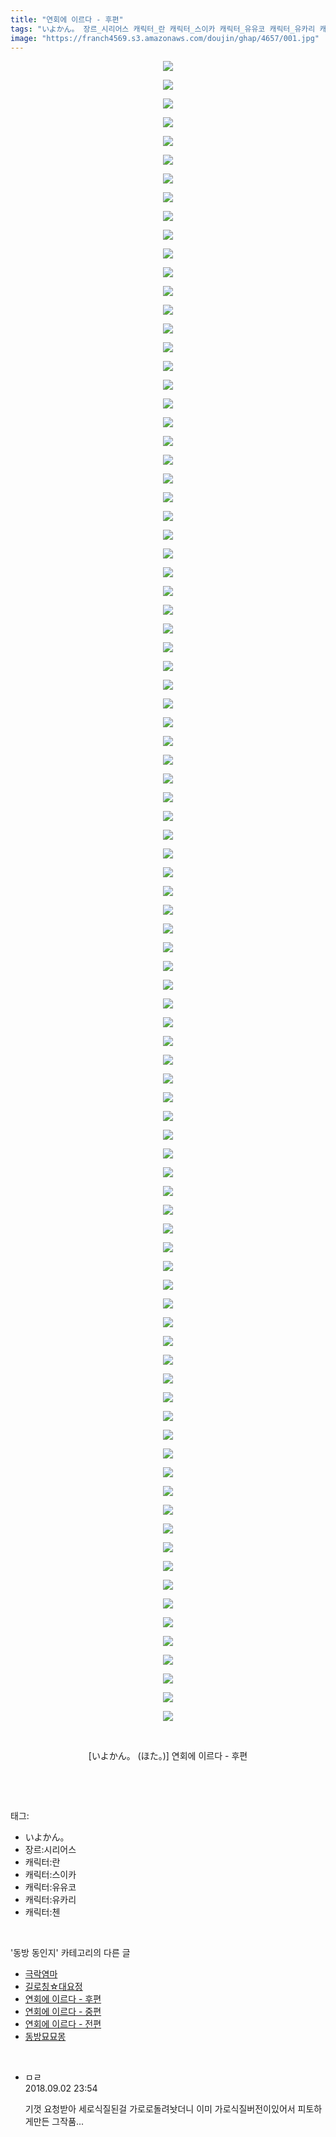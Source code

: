 ```yaml
---
title: "연회에 이르다 - 후편"
tags: "いよかん。 장르_시리어스 캐릭터_란 캐릭터_스이카 캐릭터_유유코 캐릭터_유카리 캐릭터_첸 ほた。 동방_동인지"
image: "https://franch4569.s3.amazonaws.com/doujin/ghap/4657/001.jpg"
---
```

<div class="article">
<p style="text-align: center; clear: none; float: none;"><img src="{{ site.imgserver2 }}/ghap/4657/001.jpg"/></p>
<p style="text-align: center; clear: none; float: none;"><img src="{{ site.imgserver2 }}/ghap/4657/002.jpg"/></p>
<p style="text-align: center; clear: none; float: none;"><img src="{{ site.imgserver2 }}/ghap/4657/003.jpg"/></p>
<p style="text-align: center; clear: none; float: none;"><img src="{{ site.imgserver2 }}/ghap/4657/004.jpg"/></p>
<p style="text-align: center; clear: none; float: none;"><img src="{{ site.imgserver2 }}/ghap/4657/005.jpg"/></p>
<p style="text-align: center; clear: none; float: none;"><img src="{{ site.imgserver2 }}/ghap/4657/006.jpg"/></p>
<p style="text-align: center; clear: none; float: none;"><img src="{{ site.imgserver2 }}/ghap/4657/007.jpg"/></p>
<p style="text-align: center; clear: none; float: none;"><img src="{{ site.imgserver2 }}/ghap/4657/008.jpg"/></p>
<p style="text-align: center; clear: none; float: none;"><img src="{{ site.imgserver2 }}/ghap/4657/009.jpg"/></p>
<p style="text-align: center; clear: none; float: none;"><img src="{{ site.imgserver2 }}/ghap/4657/010.jpg"/></p>
<p style="text-align: center; clear: none; float: none;"><img src="{{ site.imgserver2 }}/ghap/4657/011.jpg"/></p>
<p style="text-align: center; clear: none; float: none;"><img src="{{ site.imgserver2 }}/ghap/4657/012.jpg"/></p>
<p style="text-align: center; clear: none; float: none;"><img src="{{ site.imgserver2 }}/ghap/4657/013.jpg"/></p>
<p style="text-align: center; clear: none; float: none;"><img src="{{ site.imgserver2 }}/ghap/4657/014.jpg"/></p>
<p style="text-align: center; clear: none; float: none;"><img src="{{ site.imgserver2 }}/ghap/4657/015.jpg"/></p>
<p style="text-align: center; clear: none; float: none;"><img src="{{ site.imgserver2 }}/ghap/4657/016.jpg"/></p>
<p style="text-align: center; clear: none; float: none;"><img src="{{ site.imgserver2 }}/ghap/4657/017.jpg"/></p>
<p style="text-align: center; clear: none; float: none;"><img src="{{ site.imgserver2 }}/ghap/4657/018.jpg"/></p>
<p style="text-align: center; clear: none; float: none;"><img src="{{ site.imgserver2 }}/ghap/4657/019.jpg"/></p>
<p style="text-align: center; clear: none; float: none;"><img src="{{ site.imgserver2 }}/ghap/4657/020.jpg"/></p>
<p style="text-align: center; clear: none; float: none;"><img src="{{ site.imgserver2 }}/ghap/4657/021.jpg"/></p>
<p style="text-align: center; clear: none; float: none;"><img src="{{ site.imgserver2 }}/ghap/4657/022.jpg"/></p>
<p style="text-align: center; clear: none; float: none;"><img src="{{ site.imgserver2 }}/ghap/4657/023.jpg"/></p>
<p style="text-align: center; clear: none; float: none;"><img src="{{ site.imgserver2 }}/ghap/4657/024.jpg"/></p>
<p style="text-align: center; clear: none; float: none;"><img src="{{ site.imgserver2 }}/ghap/4657/025.jpg"/></p>
<p style="text-align: center; clear: none; float: none;"><img src="{{ site.imgserver2 }}/ghap/4657/026.jpg"/></p>
<p style="text-align: center; clear: none; float: none;"><img src="{{ site.imgserver2 }}/ghap/4657/027.jpg"/></p>
<p style="text-align: center; clear: none; float: none;"><img src="{{ site.imgserver2 }}/ghap/4657/028.jpg"/></p>
<p style="text-align: center; clear: none; float: none;"><img src="{{ site.imgserver2 }}/ghap/4657/029.jpg"/></p>
<p style="text-align: center; clear: none; float: none;"><img src="{{ site.imgserver2 }}/ghap/4657/030.jpg"/></p>
<p style="text-align: center; clear: none; float: none;"><img src="{{ site.imgserver2 }}/ghap/4657/031.jpg"/></p>
<p style="text-align: center; clear: none; float: none;"><img src="{{ site.imgserver2 }}/ghap/4657/032.jpg"/></p>
<p style="text-align: center; clear: none; float: none;"><img src="{{ site.imgserver2 }}/ghap/4657/033.jpg"/></p>
<p style="text-align: center; clear: none; float: none;"><img src="{{ site.imgserver2 }}/ghap/4657/034.jpg"/></p>
<p style="text-align: center; clear: none; float: none;"><img src="{{ site.imgserver2 }}/ghap/4657/035.jpg"/></p>
<p style="text-align: center; clear: none; float: none;"><img src="{{ site.imgserver2 }}/ghap/4657/036.jpg"/></p>
<p style="text-align: center; clear: none; float: none;"><img src="{{ site.imgserver2 }}/ghap/4657/037.jpg"/></p>
<p style="text-align: center; clear: none; float: none;"><img src="{{ site.imgserver2 }}/ghap/4657/038.jpg"/></p>
<p style="text-align: center; clear: none; float: none;"><img src="{{ site.imgserver2 }}/ghap/4657/039.jpg"/></p>
<p style="text-align: center; clear: none; float: none;"><img src="{{ site.imgserver2 }}/ghap/4657/040.jpg"/></p>
<p style="text-align: center; clear: none; float: none;"><img src="{{ site.imgserver2 }}/ghap/4657/041.jpg"/></p>
<p style="text-align: center; clear: none; float: none;"><img src="{{ site.imgserver2 }}/ghap/4657/042.jpg"/></p>
<p style="text-align: center; clear: none; float: none;"><img src="{{ site.imgserver2 }}/ghap/4657/043.jpg"/></p>
<p style="text-align: center; clear: none; float: none;"><img src="{{ site.imgserver2 }}/ghap/4657/044.jpg"/></p>
<p style="text-align: center; clear: none; float: none;"><img src="{{ site.imgserver2 }}/ghap/4657/045.jpg"/></p>
<p style="text-align: center; clear: none; float: none;"><img src="{{ site.imgserver2 }}/ghap/4657/046.jpg"/></p>
<p style="text-align: center; clear: none; float: none;"><img src="{{ site.imgserver2 }}/ghap/4657/047.jpg"/></p>
<p style="text-align: center; clear: none; float: none;"><img src="{{ site.imgserver2 }}/ghap/4657/048.jpg"/></p>
<p style="text-align: center; clear: none; float: none;"><img src="{{ site.imgserver2 }}/ghap/4657/049.jpg"/></p>
<p style="text-align: center; clear: none; float: none;"><img src="{{ site.imgserver2 }}/ghap/4657/050.jpg"/></p>
<p style="text-align: center; clear: none; float: none;"><img src="{{ site.imgserver2 }}/ghap/4657/051.jpg"/></p>
<p style="text-align: center; clear: none; float: none;"><img src="{{ site.imgserver2 }}/ghap/4657/052.jpg"/></p>
<p style="text-align: center; clear: none; float: none;"><img src="{{ site.imgserver2 }}/ghap/4657/053.jpg"/></p>
<p style="text-align: center; clear: none; float: none;"><img src="{{ site.imgserver2 }}/ghap/4657/054.jpg"/></p>
<p style="text-align: center; clear: none; float: none;"><img src="{{ site.imgserver2 }}/ghap/4657/055.jpg"/></p>
<p style="text-align: center; clear: none; float: none;"><img src="{{ site.imgserver2 }}/ghap/4657/056.jpg"/></p>
<p style="text-align: center; clear: none; float: none;"><img src="{{ site.imgserver2 }}/ghap/4657/057.jpg"/></p>
<p style="text-align: center; clear: none; float: none;"><img src="{{ site.imgserver2 }}/ghap/4657/058.jpg"/></p>
<p style="text-align: center; clear: none; float: none;"><img src="{{ site.imgserver2 }}/ghap/4657/059.jpg"/></p>
<p style="text-align: center; clear: none; float: none;"><img src="{{ site.imgserver2 }}/ghap/4657/060.jpg"/></p>
<p style="text-align: center; clear: none; float: none;"><img src="{{ site.imgserver2 }}/ghap/4657/061.jpg"/></p>
<p style="text-align: center; clear: none; float: none;"><img src="{{ site.imgserver2 }}/ghap/4657/062.jpg"/></p>
<p style="text-align: center; clear: none; float: none;"><img src="{{ site.imgserver2 }}/ghap/4657/063.jpg"/></p>
<p style="text-align: center; clear: none; float: none;"><img src="{{ site.imgserver2 }}/ghap/4657/064.jpg"/></p>
<p style="text-align: center; clear: none; float: none;"><img src="{{ site.imgserver2 }}/ghap/4657/065.jpg"/></p>
<p style="text-align: center; clear: none; float: none;"><img src="{{ site.imgserver2 }}/ghap/4657/066.jpg"/></p>
<p style="text-align: center; clear: none; float: none;"><img src="{{ site.imgserver2 }}/ghap/4657/067.jpg"/></p>
<p style="text-align: center; clear: none; float: none;"><img src="{{ site.imgserver2 }}/ghap/4657/068.jpg"/></p>
<p style="text-align: center; clear: none; float: none;"><img src="{{ site.imgserver2 }}/ghap/4657/069.jpg"/></p>
<p style="text-align: center; clear: none; float: none;"><img src="{{ site.imgserver2 }}/ghap/4657/070.jpg"/></p>
<p style="text-align: center; clear: none; float: none;"><img src="{{ site.imgserver2 }}/ghap/4657/071.jpg"/></p>
<p style="text-align: center; clear: none; float: none;"><img src="{{ site.imgserver2 }}/ghap/4657/072.jpg"/></p>
<p style="text-align: center; clear: none; float: none;"><img src="{{ site.imgserver2 }}/ghap/4657/073.jpg"/></p>
<p style="text-align: center; clear: none; float: none;"><img src="{{ site.imgserver2 }}/ghap/4657/074.jpg"/></p>
<p style="text-align: center; clear: none; float: none;"><img src="{{ site.imgserver2 }}/ghap/4657/075.jpg"/></p>
<p style="text-align: center; clear: none; float: none;"><img src="{{ site.imgserver2 }}/ghap/4657/076.jpg"/></p>
<p style="text-align: center; clear: none; float: none;"><img src="{{ site.imgserver2 }}/ghap/4657/077.jpg"/></p>
<p style="text-align: center; clear: none; float: none;"><img src="{{ site.imgserver2 }}/ghap/4657/078.jpg"/></p>
<p style="text-align: center; clear: none; float: none;"><img src="{{ site.imgserver2 }}/ghap/4657/079.jpg"/></p>
<p style="text-align: center; clear: none; float: none;"><img src="{{ site.imgserver2 }}/ghap/4657/080.jpg"/></p>
<p style="text-align: center; clear: none; float: none;"><img src="{{ site.imgserver2 }}/ghap/4657/081.jpg"/></p>
<p style="text-align: center; clear: none; float: none;"><img src="{{ site.imgserver2 }}/ghap/4657/082.jpg"/></p>
<p style="text-align: center; clear: none; float: none;"><img src="{{ site.imgserver2 }}/ghap/4657/083.jpg"/></p>
<p style="text-align: center; clear: none; float: none;"><img src="{{ site.imgserver2 }}/ghap/4657/084.jpg"/></p>
<p style="text-align: center; clear: none; float: none;"><img src="{{ site.imgserver2 }}/ghap/4657/085.jpg"/></p>
<p style="text-align: center; clear: none; float: none;"><img src="{{ site.imgserver2 }}/ghap/4657/086.jpg"/></p>
<p style="text-align: center; clear: none; float: none;"><img src="{{ site.imgserver2 }}/ghap/4657/087.jpg"/></p>
<p style="text-align: center; clear: none; float: none;"><img src="{{ site.imgserver2 }}/ghap/4657/088.jpg"/></p>
<p style="text-align: center; clear: none; float: none;"><img src="{{ site.imgserver2 }}/ghap/4657/089.jpg"/></p>
<p style="text-align: center; clear: none; float: none;"><br/></p>
<p style="text-align: center; clear: none; float: none;">[いよかん。 (ほた。)] 연회에 이르다 - 후편</p>
<p><br/></p>
</div><br/>
<div class="tagTrail">
<p>태그: </p>
<ul>
<li>いよかん。</li>
<li>장르:시리어스</li>
<li>캐릭터:란</li>
<li>캐릭터:스이카</li>
<li>캐릭터:유유코</li>
<li>캐릭터:유카리</li>
<li>캐릭터:첸</li>
</ul>
</div><br/>
<div class="another">
<p>'동방 동인지' 카테고리의 다른 글</p>
<ul>
<li><a href="/ghap_4661">극락염마</a></li>
<li><a href="/ghap_4660">길로칭☆대요정</a></li>
<li><a href="/ghap_4657">연회에 이르다 - 후편</a></li>
<li><a href="/ghap_4656">연회에 이르다 - 중편</a></li>
<li><a href="/ghap_4655">연회에 이르다 - 전편</a></li>
<li><a href="/ghap_4654">동방묘묘몽</a></li>
</ul>
</div><br/>
<div class="cb_module cb_fluid">
<div class="cb_wrt cb_profile">
<div class="comment">
<ul>
<li class="cb_thumb_off" id="comment15324834">
<div class="cb_comment_area">
<div class="cb_info_area">
<div class="cb_section">
<span class="cb_nick_name">ㅁㄹ</span>
</div>
<div class="cb_section">
<span class="cb_date">2018.09.02 23:54 </span>
</div>
</div>
<div class="cb_dsc_comment">
<p class="cb_dsc">
											기껏 요청받아 세로식질된걸 가로로돌려놧더니 이미 가로식질버전이있어서 피토하게만든 그작품...
										</p>
</div>
</div></li>
</ul>
</div>
</div><!-- commentList close -->
</div><br/>
